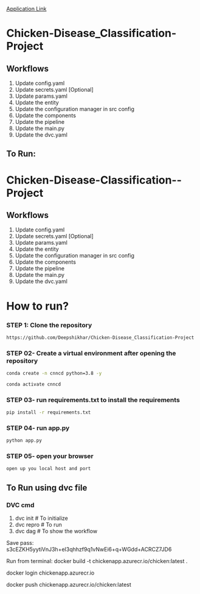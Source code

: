 [Application Link](https://chicken-diseaseclassification-project.streamlit.app)
# Chicken-Disease_Classification-Project

## Workflows

1. Update config.yaml
2. Update secrets.yaml [Optional]
3. Update params.yaml
4. Update the entity
5. Update the configuration manager in src config
6. Update the components
7. Update the pipeline
8. Update the main.py
9. Update the dvc.yaml

## To Run:
# Chicken-Disease-Classification--Project


## Workflows

1. Update config.yaml
2. Update secrets.yaml [Optional]
3. Update params.yaml
4. Update the entity
5. Update the configuration manager in src config
6. Update the components
7. Update the pipeline 
8. Update the main.py
9. Update the dvc.yaml


# How to run?
### STEP 1: Clone the repository
```bash
https://github.com/Deepshikhar/Chicken-Disease_Classification-Project
```
### STEP 02- Create a virtual environment after opening the repository
```bash
conda create -n cnncd python=3.8 -y
```

```bash
conda activate cnncd
```

### STEP 03- run requirements.txt to install the requirements
```bash
pip install -r requirements.txt
```

### STEP 04- run app.py
```bash
python app.py
```

### STEP 05- open your browser
```bash
open up you local host and port
```

## To Run using dvc file
### DVC cmd

1. dvc init # To initialize
2. dvc repro # To run 
3. dvc dag  # To show the workflow

Save pass:
s3cEZKH5yytiVnJ3h+eI3qhhzf9q1vNwEi6+q+WGdd+ACRCZ7JD6

Run from terminal:
docker build -t chickenapp.azurecr.io/chicken:latest .

docker login chickenapp.azurecr.io

docker push chickenapp.azurecr.io/chicken:latest

